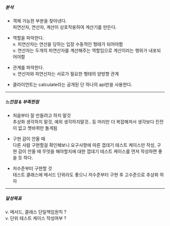 ##### 분석
- 객체 가능한 부분을 찾아낸다.   
 피연산자, 연산자, 계산이 상호작용하여 계산기를 만든다.

- 역할을 파악한다.  
 v. 피연산자는 연산을 당하는 입장 수동적인 형태가 되어야함  
 v. 연산자는 두개의 피연산자를 계산해주는 역할임으로 계산이라는 행위가 내포되어야함
 
- 관계를 파악한다.  
 v. 연산자와 피연산자는 서로가 필요한 형태의 양방향 관계
  
- 클라이언트는 calculate라는 공개된 단 하나의 api만을 사용한다.

---
##### 느낀점 & 부족한점
- 처음부터 잘 만들려고 하지 말것   
  추상화 생각하지 말것, 예외 생각하지말것.. 등 
  머리만 더 복잡해져서 생각보다 진전이 없고 쳇바퀴만 돌게됨 
 
- 구현 감이 안올 때  
 다른 사람 구현할걸 확인해보니 요구사항에 따른 껍데기 테스트 케이스만 작성, 구현 감이 안올 때
 무엇을 해야할지에 대한 껍데기 테스트 케이스를 먼저 작성하면 좋을 듯 하다.

- 저수준부터 구현할 것  
 테스트 클래스에 메서드 단위라도 좋으니 저수준부터 구현 후 고수준으로 추상화 하자
---

##### 달성목표   
 v. 메서드, 클래스 단일책임원칙  ?   
 v. 단위 테스트 케이스 작성여부  ?
  
 